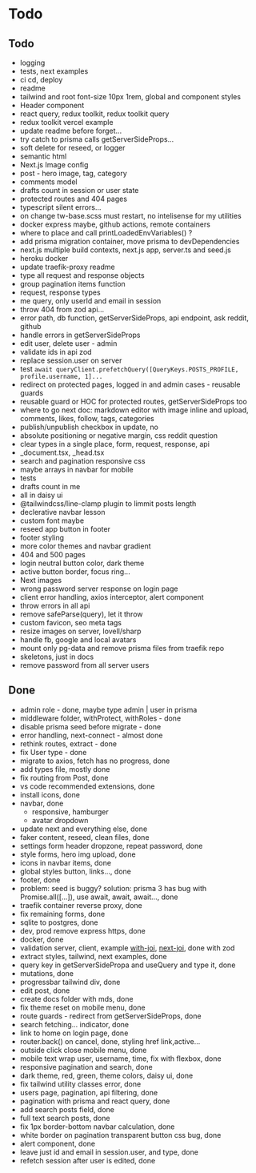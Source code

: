 # Todo

## Todo

- logging
- tests, next examples
- ci cd, deploy
- readme
- tailwind and root font-size 10px 1rem, global and component styles
- Header component
- react query, redux toolkit, redux toolkit query
- redux toolkit vercel example
- update readme before forget...
- try catch to prisma calls getServerSideProps...
- soft delete for reseed, or logger
- semantic html
- Next.js Image config
- post - hero image, tag, category
- comments model
- drafts count in session or user state
- protected routes and 404 pages
- typescript silent errors...
- on change tw-base.scss must restart, no intelisense for my utilities
- docker express maybe, github actions, remote containers
- where to place and call printLoadedEnvVariables() ?
- add prisma migration container, move prisma to devDependencies
- next.js multiple build contexts, next.js app, server.ts and seed.js
- heroku docker
- update traefik-proxy readme
- type all request and response objects
- group pagination items function
- request, response types
- me query, only userId and email in session
- throw 404 from zod api...
- error path, db function, getServerSideProps, api endpoint, ask reddit, github
- handle errors in getServerSideProps
- edit user, delete user - admin
- validate ids in api zod
- replace session.user on server
- test `await queryClient.prefetchQuery([QueryKeys.POSTS_PROFILE, profile.username, 1]...`
- redirect on protected pages, logged in and admin cases - reusable guards
- reusable guard or HOC for protected routes, getServerSideProps too
- where to go next doc: markdown editor with image inline and upload, comments, likes, follow, tags, categories
- publish/unpublish checkbox in update, no
- absolute positioning or negative margin, css reddit question
- clear types in a single place, form, request, response, api
- \_document.tsx, \_head.tsx
- search and pagination responsive css
- maybe arrays in navbar for mobile
- tests
- drafts count in me
- all in daisy ui
- @tailwindcss/line-clamp plugin to limmit posts length
- declerative navbar lesson
- custom font maybe
- reseed app button in footer
- footer styling
- more color themes and navbar gradient
- 404 and 500 pages
- login neutral button color, dark theme
- active button border, focus ring...
- Next images
- wrong password server response on login page
- client error handling, axios interceptor, alert component
- throw errors in all api
- remove safeParse(query), let it throw
- custom favicon, seo meta tags
- resize images on server, lovell/sharp
- handle fb, google and local avatars
- mount only pg-data and remove prisma files from traefik repo
- skeletons, just in docs
- remove password from all server users

## Done

- admin role - done, maybe type admin | user in prisma
- middleware folder, withProtect, withRoles - done
- disable prisma seed before migrate - done
- error handling, next-connect - almost done
- rethink routes, extract - done
- fix User type - done
- migrate to axios, fetch has no progress, done
- add types file, mostly done
- fix routing from Post, done
- vs code recommended extensions, done
- install icons, done
- navbar, done
  - responsive, hamburger
  - avatar dropdown
- update next and everything else, done
- faker content, reseed, clean files, done
- settings form header dropzone, repeat password, done
- style forms, hero img upload, done
- icons in navbar items, done
- global styles button, links..., done
- footer, done
- problem: seed is buggy? solution: prisma 3 has bug with Promise.all([...]), use await, await, await..., done
- traefik container reverse proxy, done
- fix remaining forms, done
- sqlite to postgres, done
- dev, prod remove express https, done
- docker, done
- validation server, client, example [with-joi](https://github.com/vercel/next.js/tree/canary/examples/with-joi), [next-joi](https://github.com/codecoolture/next-joi), done with zod
- extract styles, tailwind, next examples, done
- query key in getServerSidePropa and useQuery and type it, done
- mutations, done
- progressbar tailwind div, done
- edit post, done
- create docs folder with mds, done
- fix theme reset on mobile menu, done
- route guards - redirect from getServerSideProps, done
- search fetching... indicator, done
- link to home on login page, done
- router.back() on cancel, done, styling href link,active...
- outside click close mobile menu, done
- mobile text wrap user, username, time, fix with flexbox, done
- responsive pagination and search, done
- dark theme, red, green, theme colors, daisy ui, done
- fix tailwind utility classes error, done
- users page, pagination, api filtering, done
- pagination with prisma and react query, done
- add search posts field, done
- full text search posts, done
- fix 1px border-bottom navbar calculation, done
- white border on pagination transparent button css bug, done
- alert component, done
- leave just id and email in session.user, and type, done
- refetch session after user is edited, done
